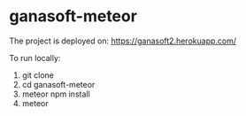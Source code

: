 # ganasoft-meteor

The project is deployed on: https://ganasoft2.herokuapp.com/

To run locally:
1. git clone
2. cd ganasoft-meteor
3. meteor npm install
4. meteor

